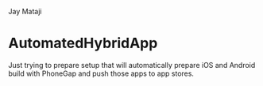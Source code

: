 Jay Mataji


# AutomatedHybridApp
Just trying to prepare setup that will automatically prepare iOS and Android build with PhoneGap and push those apps to app stores.